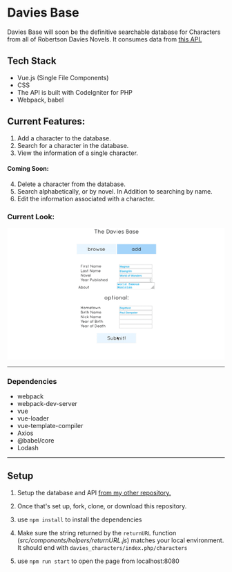 # Davies Base

Davies Base will soon be the definitive searchable database for Characters from all of Robertson Davies Novels. It consumes data from [this API.](https://github.com/TYLER-JM/davies_characters)

## Tech Stack
- Vue.js (Single File Components)
- CSS
- The API is built with CodeIgniter for PHP
- Webpack, babel

## Current Features:
1. Add a character to the database.
2. Search for a character in the database.
3. View the information of a single character.
#### Coming Soon:
4. Delete a character from the database.
5. Search alphabetically, or by novel. In Addition to searching by name.
6. Edit the information associated with a character.

### Current Look:
![the look](./docs/current_implementation.gif)

--- 
### Dependencies
- webpack
- webpack-dev-server
- vue
- vue-loader
- vue-template-compiler
- Axios
- @babel/core
- Lodash

---
## Setup

1. Setup the database and API [from my other repository.](https://github.com/TYLER-JM/davies_characters)

2. Once that's set up, fork, clone, or download this repository.

3. use `npm install` to install the dependencies

4. Make sure the string returned by the `returnURL` function (*src/components/helpers/returnURL.js*) matches your local environment. It should end with `davies_characters/index.php/characters`

5. use `npm run start` to open the page from localhost:8080

